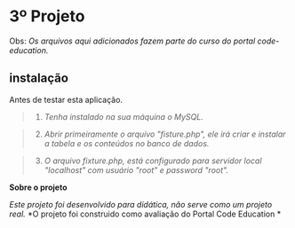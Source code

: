 3º Projeto
======================================

Obs: *Os arquivos aqui adicionados fazem parte do curso do portal code-education.*

instalação
-----------

Antes de testar esta aplicação.
>1. *Tenha instalado na sua máquina o MySQL.*

>2. *Abrir primeiramente o arquivo "fisture.php", ele irá criar e instalar a tabela e os conteúdos no banco de dados.*

>3. *O arquivo fixture.php, está configurado para servidor local "localhost" com usuário "root" e password "root".*


**Sobre o projeto**

*Este projeto foi desenvolvido para didática, não serve como um projeto real.*
*O projeto foi construido como avaliação do Portal Code Education *